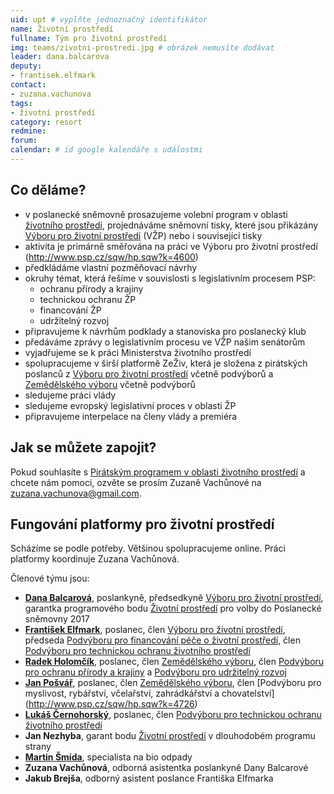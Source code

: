 ```yaml
---
uid: upt # vyplňte jednoznačný identifikátor
name: Životní prostředí
fullname: Tým pro životní prostředí
img: teams/zivotni-prostredi.jpg # obrázek nemusíte dodávat
leader: dana.balcarova
deputy:
- frantisek.elfmark
contact:
- zuzana.vachunova
tags:
- životní prostředí
category: resort
redmine:
forum:
calendar: # id google kalendáře s událostmi
---
```



Co děláme?
----------

* v poslanecké sněmovně prosazujeme volební program v oblasti [životního prostředí](https://www.pirati.cz/program/psp2017/zivotni-prostredi/), projednáváme sněmovní tisky, které jsou přikázány [Výboru pro životní prostředí](http://www.psp.cz/sqw/hp.sqw?k=4600) (VŽP) nebo i související tisky
* aktivita je primárně směřována na práci ve Výboru pro životní prostředí (http://www.psp.cz/sqw/hp.sqw?k=4600)
* předkládáme vlastní pozměňovací návrhy
* okruhy témat, která řešíme v souvislosti s legislativním procesem PSP:
  * ochranu přírody a krajiny
  * technickou ochranu ŽP
  * financování ŽP
  * udržitelný rozvoj
* připravujeme k návrhům podklady a stanoviska pro poslanecký klub
* předáváme zprávy o legislativním procesu ve VŽP našim senátorům
* vyjadřujeme se k práci Ministerstva životního prostředí
* spolupracujeme v širší platformě ZeŽiv, která je složena z pirátských poslanců z [Výboru pro životní prostředí](http://www.psp.cz/sqw/hp.sqw?k=4600) včetně podvýborů a [Zemědělského výboru](http://www.psp.cz/sqw/hp.sqw?k=4700) včetně podvýborů
* sledujeme práci vlády
* sledujeme evropský legislativní proces v oblasti ŽP
* připravujeme interpelace na členy vlády a premiéra

Jak se můžete zapojit?
----------------------

Pokud souhlasíte s [Pirátským programem v oblasti životního prostředí](https://www.pirati.cz/program/psp2017/zivotni-prostredi/) a chcete nám pomoci, ozvěte se prosím Zuzaně Vachůnové na zuzana.vachunova@gmail.com.

Fungování platformy pro životní prostředí
----------------------

Scházíme se podle potřeby. Většinou spolupracujeme online. Práci platformy koordinuje Zuzana Vachůnová.

Členové týmu jsou:

* **[Dana Balcarová](https://www.pirati.cz/lide/dana-balcarova/)**, poslankyně, předsedkyně [Výboru pro životní prostředí](http://www.psp.cz/sqw/hp.sqw?k=4600), garantka programového bodu [Životní prostředí](https://www.pirati.cz/program/psp2017/zivotni-prostredi/) pro volby do Poslanecké sněmovny 2017
* **[František Elfmark](https://www.pirati.cz/lide/frantisek-elfmark/)**, poslanec, člen [Výboru pro životní prostředí](http://www.psp.cz/sqw/hp.sqw?k=4600), předseda [Podvýboru pro financování péče o životní prostředí](http://www.psp.cz/sqw/hp.sqw?k=4621), člen [Podvýboru pro technickou ochranu životního prostředí](http://www.psp.cz/sqw/hp.sqw?k=4624)
* **[Radek Holomčík](https://www.pirati.cz/lide/radek-holomcik/)**, poslanec, člen [Zemědělského výboru](http://www.psp.cz/sqw/hp.sqw?k=4700), člen [Podvýboru pro ochranu přírody a krajiny](http://www.psp.cz/sqw/hp.sqw?k=4620) a [Podvýboru pro udržitelný rozvoj](http://www.psp.cz/sqw/hp.sqw?k=4625)
* **[Jan Pošvář](https://www.pirati.cz/lide/jan-posvar/)**, poslanec, člen [Zemědělského výboru](http://www.psp.cz/sqw/hp.sqw?k=4700), člen [Podvýboru pro myslivost, rybářství, včelařství, zahrádkářství a chovatelství] (http://www.psp.cz/sqw/hp.sqw?k=4726)
* **[Lukáš Černohorský](https://www.pirati.cz/lide/lukas-cernohorsky/)**, poslanec, člen [Podvýboru pro technickou ochranu životního prostředí](http://www.psp.cz/sqw/hp.sqw?k=4624)
* **Jan Nezhyba**, garant bodu [Životní prostředí](https://www.pirati.cz/program/dlouhodoby/zivotni-prostredi/) v dlouhodobém programu strany
* **[Martin Šmída](https://www.pirati.cz/lide/martin-smida/)**, specialista na bio odpady
* **Zuzana Vachůnová**, odborná asistentka poslankyně Dany Balcarové
* **Jakub Brejša**, odborný asistent poslance Františka Elfmarka
